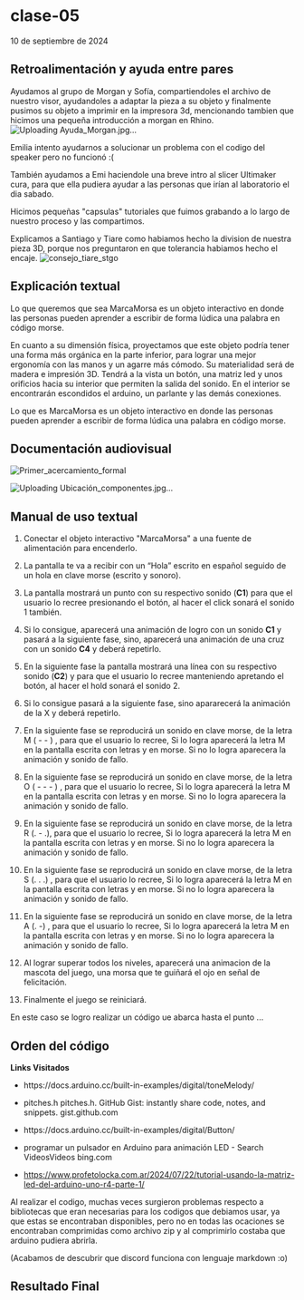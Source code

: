 # clase-05

10 de septiembre de 2024

## Retroalimentación y ayuda entre pares

Ayudamos al grupo de Morgan y Sofía, compartiendoles el archivo de nuestro visor, ayudandoles a adaptar la pieza a su objeto y finalmente pusimos su objeto a imprimir en la impresora 3d, mencionando tambien que hicimos una pequeña introducción a morgan en Rhino.
![Uploading Ayuda_Morgan.jpg…]()


Emilia intento ayudarnos a solucionar un problema con el codigo del speaker pero no funcionó :(

También ayudamos a Emi haciendole una breve intro al slicer Ultimaker cura, para que ella pudiera ayudar a las personas que irían al laboratorio el dia sabado. 

Hicimos pequeñas "capsulas" tutoriales que fuimos grabando a lo largo de nuestro proceso y las compartimos.

Explicamos a Santiago y Tiare como habiamos hecho la division de nuestra pieza 3D, porque nos preguntaron en que tolerancia habiamos hecho el encaje.
![consejo_tiare_stgo](https://github.com/user-attachments/assets/85fa4435-548b-4b63-aab3-313a5d7395d6)


## Explicación textual

Lo que queremos que sea
MarcaMorsa es un objeto interactivo en donde las personas pueden aprender a escribir de forma lúdica una palabra en código morse.

En cuanto a su dimensión física, proyectamos que este objeto podría tener una forma más orgánica en la parte inferior, para lograr una mejor ergonomía con las manos y un agarre más cómodo. Su materialidad será de madera e impresión 3D. Tendrá a la vista un botón, una matriz led y unos orificios hacia su interior que permiten la salida del sonido. En el interior se encontrarán escondidos el arduino, un parlante y las demás conexiones. 

Lo que es
MarcaMorsa es un objeto interactivo en donde las personas pueden aprender a escribir de forma lúdica una palabra en código morse.

## Documentación audiovisual

![Primer_acercamiento_formal](https://github.com/user-attachments/assets/9ae2aaf8-583b-42bc-98cd-7b7764a39ef9)

![Uploading Ubicación_componentes.jpg…]()


## Manual de uso textual

1. Conectar el objeto interactivo "MarcaMorsa" a una fuente de alimentación para encenderlo.

2. La pantalla te va a recibir con un “Hola” escrito en español seguido de un hola en clave morse (escrito y sonoro).

3. La pantalla mostrará un punto con su respectivo sonido (**C1**) para que el usuario lo recree presionando el botón, al hacer el click sonará el sonido 1 también. 

4. Si lo consigue, aparecerá una animación de logro con un sonido **C1** y pasará a la siguiente fase, sino, aparecerá una animación de una cruz con un sonido **C4** y deberá repetirlo.

5. En la siguiente fase la pantalla mostrará una línea con su respectivo sonido (**C2**) y para que el usuario lo recree manteniendo apretando el botón, al hacer el hold sonará el sonido 2.

6. Si lo consigue pasará a la siguiente fase, sino apararecerá la animación de la X y deberá repetirlo.

7. En la siguiente fase se reproducirá un sonido en clave morse, de la letra M ( - - ) , para que el usuario lo recree, Si lo logra aparecerá la letra M en la pantalla escrita con letras y en morse. Si no lo logra aparecera la animación y sonido de fallo.

8.  En la siguiente fase se reproducirá un sonido en clave morse, de la letra O ( - - - ) , para que el usuario lo recree, Si lo logra aparecerá la letra M en la pantalla escrita con letras y en morse.  Si no lo logra aparecera la animación y sonido de fallo.
  
9.   En la siguiente fase se reproducirá un sonido en clave morse, de la letra R (. - .), para que el usuario lo recree, Si lo logra aparecerá la letra M en la pantalla escrita con letras y en morse.  Si no lo logra aparecera la animación y sonido de fallo.

10. En la siguiente fase se reproducirá un sonido en clave morse, de la letra S (. . .) , para que el usuario lo recree, Si lo logra aparecerá la letra M en la pantalla escrita con letras y en morse.  Si no lo logra aparecera la animación y sonido de fallo.

11. En la siguiente fase se reproducirá un sonido en clave morse, de la letra A (. -) , para que el usuario lo recree, Si lo logra aparecerá la letra M en la pantalla escrita con letras y en morse.  Si no lo logra aparecera la animación y sonido de fallo.

12. Al lograr superar todos los niveles, aparecerá una animacion de la mascota del juego, una morsa que te guiñará el ojo en señal de felicitación.

13. Finalmente el juego se reiniciará.

En este caso se logro realizar un código ue abarca hasta el punto ...


## Orden del código










**Links Visitados**

- https:​​/​/docs​.arduino​.cc​/built​-in​-examples​/digital​/toneMelody​/
  
- pitches.h
pitches.h. GitHub Gist: instantly share code, notes, and snippets.
gist.github.com

- https:​​/​/docs​.arduino​.cc​/built​-in​-examples​/digital​/Button​/

- programar un pulsador en Arduino para animación LED - Search VideosVideos
bing.com

- https://www.profetolocka.com.ar/2024/07/22/tutorial-usando-la-matriz-led-del-arduino-uno-r4-parte-1/ 

Al realizar el codigo, muchas veces surgieron problemas respecto a bibliotecas que eran necesarias para los codigos que debiamos usar, ya que estas se encontraban disponibles, pero no en todas las ocaciones se encontraban comprimidas como archivo zip y al comprimirlo costaba que arduino pudiera abrirla.

(Acabamos de descubrir que discord funciona con lenguaje markdown :o)

## Resultado Final

